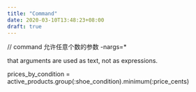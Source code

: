```yaml
---
title: "Command"
date: 2020-03-10T13:48:23+08:00
draft: true
---
```


<!--more-->

// command 允许任意个数的参数
-nargs=* 


that arguments are used as text, not as expressions.




prices_by_condition = active_products.group(:shoe_condition).minimum(:price_cents)

